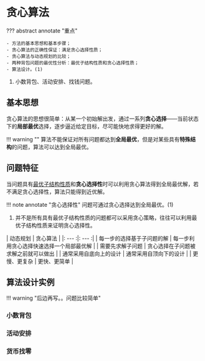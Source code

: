 # 贪心算法

??? abstract annotate "重点"

    - 方法的基本思想和基本步骤；
    - 贪心算法的正确性保证：满足贪心选择性质；
    - 贪心算法与动态规划的比较；
    - 两种背包问题的最优性分析：最优子结构性质和贪心选择性质；
    - 算法设计。(1)

1.  小数背包、活动安排、找钱问题。

## 基本思想

贪心算法的思想很简单：从某一个初始解出发，通过一系列**贪心选择**——当前状态下的**局部最优**选择，逐步逼近给定目标，尽可能快地求得更好的解。

!!! warning ""
    算法不能保证对所有问题都达到**全局最优**，但是对某些具有**特殊结构**的问题，算法可以达到全局最优。

## 问题特征

当问题具有[最优子结构性质](./DynamicProgramming.md/#_3)和**贪心选择性**时可以利用贪心算法得到全局最优解，若不满足贪心选择性，算法只能得到近优解。

!!! note annotate "贪心选择性"
    问题可通过贪心选择达到全局最优。(1)

1.  并不是所有具有最优子结构性质的问题都可以采用贪心策略，往往可以利用最优子结构性质来证明贪心选择性。

| 动态规划 | 贪心算法 |
|: --- :|: --- :|
| 每一步的选择基于子问题的解 | 每一步利用贪心选择快速选择一个局部最优解 |
| 需要先求解子问题 | 贪心选择在子问题被求解之前就可以做出 |
| 通常采用自底向上的设计 | 通常采用自顶向下的设计 |
| 更慢、更复杂 | 更快、更简单 |

## 算法设计实例

!!! warning "后边再写。。问题比较简单"

### 小数背包

### 活动安排

### 货币找零


